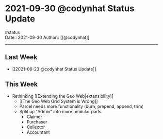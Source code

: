 # 2021-09-30 @codynhat Status Update
#status  
Date:: 2021-09-30
Author:: [[@codynhat]]  

---

## Last Week
- [[2021-09-23 @codynhat Status Update]]

## This Week
- Rethinking [[Extending the Geo Web|extensibility]]
	- [[The Geo Web Grid System is Wrong]]
	- Parcel needs more functionality (burn, prepend, append, trim)
	- Split up "Admin" into more modular parts
		- Claimer
		- Purchaser
		- Collector
		- Accountant
